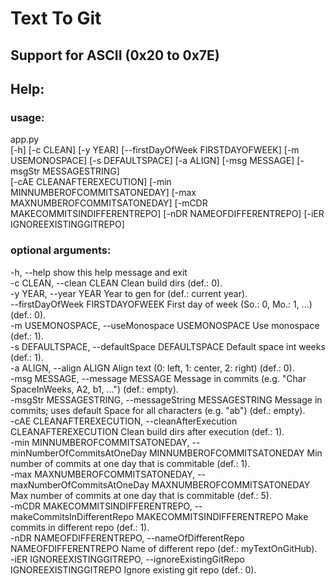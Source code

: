 # Text To Git

## Support for ASCII (0x20 to 0x7E)

## Help:

### usage: <br />

app.py<br />
[-h] [-c CLEAN] [-y YEAR] [--firstDayOfWeek FIRSTDAYOFWEEK] [-m USEMONOSPACE] [-s DEFAULTSPACE] [-a ALIGN] [-msg MESSAGE] [-msgStr MESSAGESTRING] <br />
[-cAE CLEANAFTEREXECUTION] [-min MINNUMBEROFCOMMITSATONEDAY] [-max MAXNUMBEROFCOMMITSATONEDAY] [-mCDR MAKECOMMITSINDIFFERENTREPO]
[-nDR NAMEOFDIFFERENTREPO] [-iER IGNOREEXISTINGGITREPO] <br/>

### optional arguments: <br />

-h, --help show this help message and exit <br />
-c CLEAN, --clean CLEAN Clean build dirs (def.: 0). <br />
-y YEAR, --year YEAR Year to gen for (def.: current year). <br />
--firstDayOfWeek FIRSTDAYOFWEEK First day of week (So.: 0, Mo.: 1, ...) (def.: 0). <br />
-m USEMONOSPACE, --useMonospace USEMONOSPACE Use monospace (def.: 1). <br />
-s DEFAULTSPACE, --defaultSpace DEFAULTSPACE Default space int weeks (def.: 1). <br />
-a ALIGN, --align ALIGN Align text (0: left, 1: center, 2: right) (def.: 0). <br />
-msg MESSAGE, --message MESSAGE Message in commits (e.g. "Char SpaceInWeeks, A2, b1, ...") (def.: empty). <br />
-msgStr MESSAGESTRING, --messageString MESSAGESTRING Message in commits; uses default Space for all characters (e.g. "ab") (def.: empty). <br />
-cAE CLEANAFTEREXECUTION, --cleanAfterExecution CLEANAFTEREXECUTION Clean build dirs after execution (def.: 1). <br />
-min MINNUMBEROFCOMMITSATONEDAY, --minNumberOfCommitsAtOneDay MINNUMBEROFCOMMITSATONEDAY Min number of commits at one day that is commitable (def.: 1). <br />
-max MAXNUMBEROFCOMMITSATONEDAY, --maxNumberOfCommitsAtOneDay MAXNUMBEROFCOMMITSATONEDAY Max number of commits at one day that is commitable (def.: 5). <br />
-mCDR MAKECOMMITSINDIFFERENTREPO, --makeCommitsInDifferentRepo MAKECOMMITSINDIFFERENTREPO Make commits in different repo (def.: 1). <br />
-nDR NAMEOFDIFFERENTREPO, --nameOfDifferentRepo NAMEOFDIFFERENTREPO Name of different repo (def.: myTextOnGitHub). <br />
-iER IGNOREEXISTINGGITREPO, --ignoreExistingGitRepo IGNOREEXISTINGGITREPO Ignore existing git repo (def.: 0). <br />
